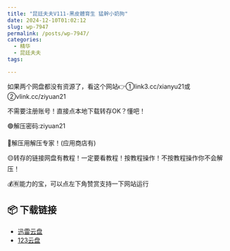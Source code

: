 ```yaml
---
title: "昆廷夫夫V111-黑皮體育生 猛幹小奶狗"
date: 2024-12-10T01:02:12
slug: wp-7947
permalink: /posts/wp-7947/
categories:
  - 精华
  - 昆廷夫夫
tags:

---
```


如果两个网盘都没有资源了，看这个网站👉①link3.cc/xianyu21或②vlink.cc/ziyuan21

不需要注册账号！直接点本地下载转存OK？懂吧！

🟢解压密码:ziyuan21

🔵解压用解压专家！(应用商店有)

🟡转存的链接网盘有教程！一定要看教程！按教程操作！不按教程操作你不会解压！

💰🈶能力的宝，可以点左下角赞赏支持一下网站运行

## 📦 下载链接
- [迅雷云盘](https://blziyuan21.com/pay-download/7947?key=9d31b2fb42&down_id=0)
- [123云盘](https://blziyuan21.com/pay-download/7947?key=9d31b2fb42&down_id=1)

